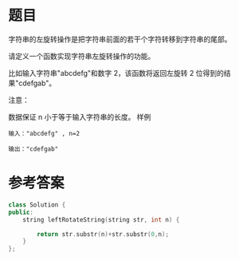 # 题目
字符串的左旋转操作是把字符串前面的若干个字符转移到字符串的尾部。

请定义一个函数实现字符串左旋转操作的功能。

比如输入字符串"abcdefg"和数字 2，该函数将返回左旋转 2 位得到的结果"cdefgab"。

注意：

数据保证 n 小于等于输入字符串的长度。
样例
```
输入："abcdefg" , n=2

输出："cdefgab"
```
# 参考答案
```c++
class Solution {
public:
    string leftRotateString(string str, int n) {

        return str.substr(n)+str.substr(0,n);
    }
};
